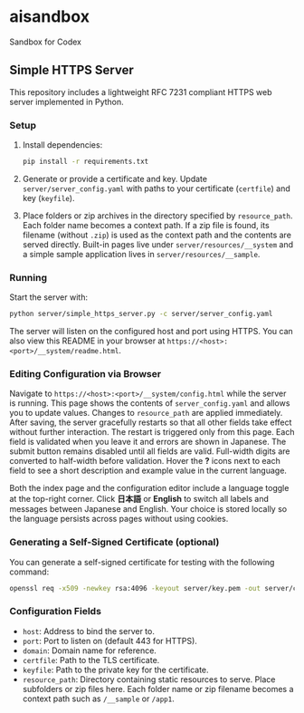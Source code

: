 # aisandbox
Sandbox for Codex

## Simple HTTPS Server

This repository includes a lightweight RFC 7231 compliant HTTPS web server implemented in Python.

### Setup

1. Install dependencies:

    ```bash
    pip install -r requirements.txt
    ```

2. Generate or provide a certificate and key. Update `server/server_config.yaml` with paths to your certificate (`certfile`) and key (`keyfile`).

3. Place folders or zip archives in the directory specified by `resource_path`.
   Each folder name becomes a context path. If a zip file is found, its filename
   (without `.zip`) is used as the context path and the contents are served
directly. Built-in pages live under `server/resources/__system` and a simple
sample application lives in `server/resources/__sample`.

### Running

Start the server with:

```bash
python server/simple_https_server.py -c server/server_config.yaml
```

The server will listen on the configured host and port using HTTPS.
You can also view this README in your browser at `https://<host>:<port>/__system/readme.html`.

### Editing Configuration via Browser

Navigate to `https://<host>:<port>/__system/config.html` while the server is running. This
page shows the contents of `server_config.yaml` and allows you to update values.
Changes to `resource_path` are applied immediately. After saving, the server
gracefully restarts so that all other fields take effect without further
interaction. The restart is triggered only from this page. Each field is
validated when you leave it and errors are shown in Japanese. The submit button
remains disabled until all fields are valid. Full-width digits are converted to
half-width before validation. Hover the **?** icons next to each field to see a
short description and example value in the current language.

Both the index page and the configuration editor include a language toggle at
the top-right corner. Click **日本語** or **English** to switch all labels and
messages between Japanese and English. Your choice is stored locally so the
language persists across pages without using cookies.

### Generating a Self-Signed Certificate (optional)

You can generate a self-signed certificate for testing with the following command:

```bash
openssl req -x509 -newkey rsa:4096 -keyout server/key.pem -out server/cert.pem -days 365 -nodes -subj "/CN=example.com"
```

### Configuration Fields

- `host`: Address to bind the server to.
- `port`: Port to listen on (default 443 for HTTPS).
- `domain`: Domain name for reference.
- `certfile`: Path to the TLS certificate.
- `keyfile`: Path to the private key for the certificate.
- `resource_path`: Directory containing static resources to serve.
  Place subfolders or zip files here. Each folder name or zip filename becomes
  a context path such as `/__sample` or `/app1`.
